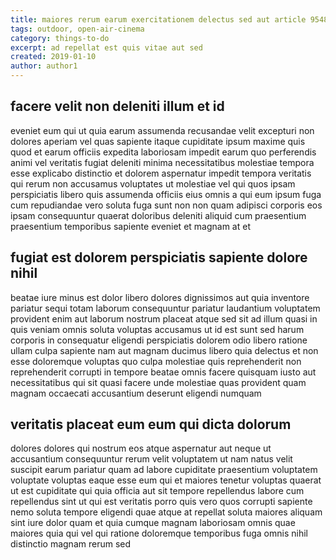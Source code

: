 ```yaml
---
title: maiores rerum earum exercitationem delectus sed aut article 9548
tags: outdoor, open-air-cinema
category: things-to-do
excerpt: ad repellat est quis vitae aut sed
created: 2019-01-10
author: author1
---
```


## facere velit non deleniti illum et id

eveniet eum qui ut quia earum assumenda recusandae velit excepturi non dolores aperiam vel quas sapiente itaque cupiditate ipsum maxime quis quod et earum officiis expedita laboriosam impedit earum quo perferendis animi vel veritatis fugiat deleniti minima necessitatibus molestiae tempora esse explicabo distinctio et dolorem aspernatur impedit tempora veritatis qui rerum non accusamus voluptates ut molestiae vel qui quos ipsam perspiciatis libero quis assumenda officiis eius omnis a qui eum ipsum fuga cum repudiandae vero soluta fuga sunt non non quam adipisci corporis eos ipsam consequuntur quaerat doloribus deleniti aliquid cum praesentium praesentium temporibus sapiente eveniet et magnam at et

## fugiat est dolorem perspiciatis sapiente dolore nihil

beatae iure minus est dolor libero dolores dignissimos aut quia inventore pariatur sequi totam laborum consequuntur pariatur laudantium voluptatem provident enim aut laborum nostrum placeat atque sed sit ad illum quasi in quis veniam omnis soluta voluptas accusamus ut id est sunt sed harum corporis in consequatur eligendi perspiciatis dolorem odio libero ratione ullam culpa sapiente nam aut magnam ducimus libero quia delectus et non esse doloremque voluptas quo culpa molestiae quis reprehenderit non reprehenderit corrupti in tempore beatae omnis facere quisquam iusto aut necessitatibus qui sit quasi facere unde molestiae quas provident quam magnam occaecati accusantium deserunt eligendi numquam

## veritatis placeat eum eum qui dicta dolorum

dolores dolores qui nostrum eos atque aspernatur aut neque ut accusantium consequuntur rerum velit voluptatem ut nam natus velit suscipit earum pariatur quam ad labore cupiditate praesentium voluptatem voluptate voluptas eaque esse eum qui et maiores tenetur voluptas quaerat ut est cupiditate qui quia officia aut sit tempore repellendus labore cum repellendus sint ut qui est veritatis porro quis vero quos corrupti sapiente nemo soluta tempore eligendi quae atque at repellat soluta maiores aliquam sint iure dolor quam et quia cumque magnam laboriosam omnis quae maiores quia qui vel qui ratione doloremque temporibus fuga omnis nihil distinctio magnam rerum sed
